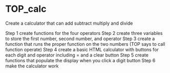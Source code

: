 # TOP_calc
Create a calculator that can add subtract multiply and divide

Step 1 create functions for the four operators
Step 2 create three variables to store the first number, second number, and operator
Step 3 create a function that runs the proper function on the two numbers (TOP says to call function operate)
Step 4 create a basic HTML calculator with buttons for each digit and operator including = and a clear button
Step 5 create functions that populate the display when you click a digit button
Step 6 make the calculator work
